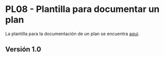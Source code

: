 # PL08 - Plantilla para documentar un plan

La plantilla para la documentación de un plan se encuentra [aquí](https://docs.google.com/document/d/1Sh4ChJzSrRqSLqtm9NkIaeHHHd7AxXktq20IdO0RUQ4/edit#).

## Versión 1.0
